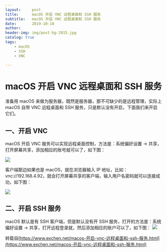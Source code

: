 ```yaml
---
layout:     post
title:      macOS 开启 VNC 远程桌面和 SSH 服务
subtitle:   macOS 开启 VNC 远程桌面和 SSH 服务
date:       2019-10-10
author:     
header-img: img/post-bg-2015.jpg
catalog: true
tags:
    - macOS
    - SSH
    - VNC
    
---
```


# macOS 开启 VNC 远程桌面和 SSH 服务

准备用 macOS 来做为服务器，既然是服务器，那不可缺少的是远程管理，实际上 macOS 自带 VNC 远程桌面和 SSH 服务，只是默认没有开启，下面我们来开启它们。

## 一、开启 VNC

macOS 开启 VNC 服务可以实现远程桌面控制，方法是：系统偏好设置 -> 共享，打开屏幕共享，添加相应的账号就可以了，如下图：

![](https://tva1.sinaimg.cn/large/006y8mN6gy1g7yysgfe3wj31140titlx.jpg)

客户端那边如果也是 macOS，就在浏览器输入 IP 地址，比如：vnc://192.168.4.92，就会打开屏幕共享的客户端，输入用户名密码就可以连接成功，如下图：

![](https://tva1.sinaimg.cn/large/006y8mN6gy1g7yyvzw7xtj31110u0qv6.jpg)


## 二、开启 SSH 服务

macOS 默认是有 SSH 客户端，但是默认没有开 SSH 服务，打开的方法是：系统偏好设置 -> 共享，打开远程登录就，然后添加相应的账户可以了，如下图：
![](https://tva1.sinaimg.cn/large/006y8mN6gy1g7yywu5wixj31140tigxd.jpg)

转载自[https://www.exchen.net/macos-开启-vnc-远程桌面和-ssh-服务.html](https://www.exchen.net/macos-开启-vnc-远程桌面和-ssh-服务.html)